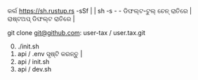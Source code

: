 କର୍ଲ https://sh.rustup.rs -sSf | | sh -s - - ଡିଫଲ୍ଟ-ଟୁଲ୍ ଚେନ୍ ରାତିରେ |<br>ରାଷ୍ଟଅପ୍ ଡିଫଲ୍ଟ ରାତିରେ |

git clone git@github.com: user-tax / user.tax.git

0. ./init.sh
1. api / .env ସୃଷ୍ଟି କରନ୍ତୁ |
2. api / init.sh
3. api / dev.sh
